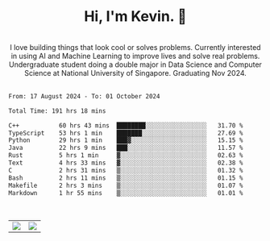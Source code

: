 <!--
**kevin-pek/kevin-pek** is a ✨ _special_ ✨ repository because its `README.md` (this file) appears on your GitHub profile.

Here are some ideas to get you started:

- 🔭 I’m currently working on ...
- 🌱 I’m currently learning ...
- 👯 I’m looking to collaborate on ...
- 🤔 I’m looking for help with ...
- 💬 Ask me about ...
- 📫 How to reach me: ...
- 😄 Pronouns: ...
- ⚡ Fun fact: ...
-->
<div align="center">
  <h1>Hi, I'm Kevin. 👋</h1>
  <br />
  I love building things that look cool or solves problems. Currently interested in using AI and Machine Learning to improve lives and solve real problems. Undergraduate student doing a double major in Data Science and Computer Science at National University of Singapore. Graduating Nov 2024.
</div>
<br />
<!--START_SECTION:waka-->

```txt
From: 17 August 2024 - To: 01 October 2024

Total Time: 191 hrs 18 mins

C++           60 hrs 43 mins  ████████░░░░░░░░░░░░░░░░░   31.70 %
TypeScript    53 hrs 1 min    ███████░░░░░░░░░░░░░░░░░░   27.69 %
Python        29 hrs 1 min    ███▓░░░░░░░░░░░░░░░░░░░░░   15.15 %
Java          22 hrs 9 mins   ███░░░░░░░░░░░░░░░░░░░░░░   11.57 %
Rust          5 hrs 1 min     ▓░░░░░░░░░░░░░░░░░░░░░░░░   02.63 %
Text          4 hrs 33 mins   ▓░░░░░░░░░░░░░░░░░░░░░░░░   02.38 %
C             2 hrs 31 mins   ▒░░░░░░░░░░░░░░░░░░░░░░░░   01.32 %
Bash          2 hrs 11 mins   ▒░░░░░░░░░░░░░░░░░░░░░░░░   01.15 %
Makefile      2 hrs 3 mins    ▒░░░░░░░░░░░░░░░░░░░░░░░░   01.07 %
Markdown      1 hr 55 mins    ▒░░░░░░░░░░░░░░░░░░░░░░░░   01.01 %
```

<!--END_SECTION:waka-->
<br />
<table width="100%">
  <tr>
    <td align="left" width="50%">
      <img src="https://github-readme-stats-kevin-pek.vercel.app/api?username=kevin-pek&include_all_commits=true&count_private=true&theme=rose_pine" />
    </td>
    <td align="right" width="50%">
      <img src="https://github-readme-stats-kevin-pek.vercel.app/api/top-langs?username=kevin-pek&langs_count=10&hide_progress=true&theme=rose_pine" />
    </td>
  </tr>
</table>
